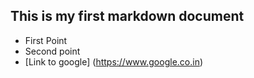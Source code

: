 ## This is my first markdown document

* First Point
* Second point
* [Link to google] (https://www.google.co.in)
